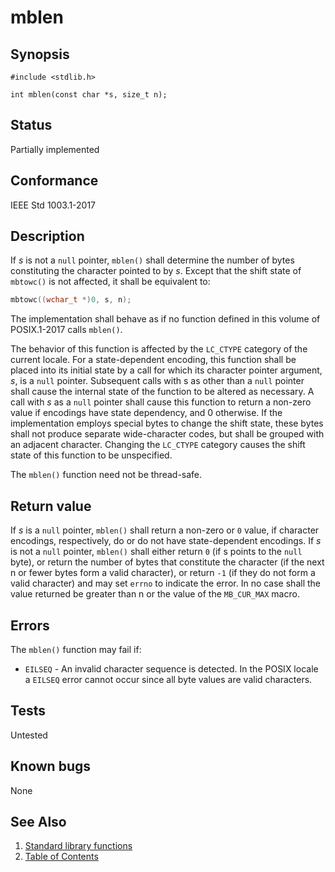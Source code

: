# mblen

## Synopsis

`#include <stdlib.h>`

`int mblen(const char *s, size_t n);`

## Status

Partially implemented

## Conformance

IEEE Std 1003.1-2017

## Description

If _s_ is not a `null` pointer, `mblen()` shall determine the number of bytes constituting the character pointed to
by _s_. Except that the shift state of `mbtowc()` is not affected, it shall be equivalent to:

```c
mbtowc((wchar_t *)0, s, n);
```

The implementation shall behave as if no function defined in this volume of POSIX.1-2017 calls `mblen()`.

The behavior of this function is affected by the `LC_CTYPE` category of the current locale. For a state-dependent
encoding, this function shall be placed into its initial state by a call for which its character pointer argument,
_s_, is a `null` pointer. Subsequent calls with s as other than a `null` pointer shall cause the internal state of
the function to be altered as necessary. A call with _s_ as a `null` pointer shall cause this function to return a
non-zero value if encodings have state dependency, and 0 otherwise. If the implementation employs special bytes to
change the shift state, these bytes shall not produce separate wide-character codes, but shall be grouped with an
adjacent character. Changing the `LC_CTYPE` category causes the shift state of this function to be unspecified.

The `mblen()` function need not be thread-safe.

## Return value

If _s_ is a `null` pointer, `mblen()` shall return a non-zero or `0` value, if character encodings, respectively,
do or do not have state-dependent encodings. If _s_ is not a `null` pointer, `mblen()` shall either return `0`
(if s points to the `null` byte), or return the number of bytes that constitute the character (if the next n or
fewer bytes form a valid character), or return `-1` (if they do not form a valid character) and may set `errno`
to indicate the error.  In no case shall the value returned be greater than n or the value of the `MB_CUR_MAX` macro.

## Errors

The `mblen()` function may fail if:

* `EILSEQ` - An invalid character sequence is detected. In the POSIX locale a `EILSEQ` error cannot occur since all
byte values are valid characters.

## Tests

Untested

## Known bugs

None

## See Also

1. [Standard library functions](../functions.md)
2. [Table of Contents](../../../README.md)

